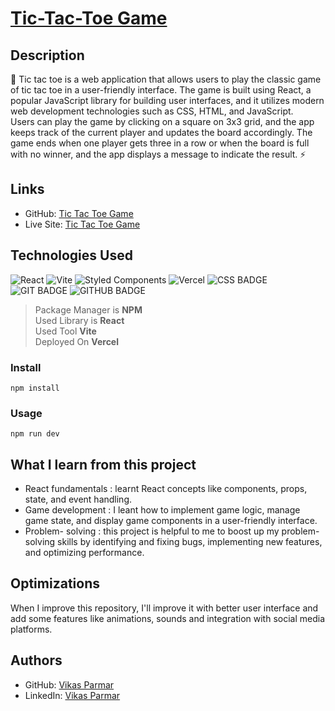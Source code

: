 # [Tic-Tac-Toe Game](https://github.com/vikas-parmar/tic-tac-toe/) 

## Description
:pushpin: Tic tac toe is a web application that allows users to play the classic game of tic tac toe in a user-friendly interface. The game is built using React, a popular JavaScript library for building user interfaces, and it utilizes modern web development technologies such as CSS, HTML, and JavaScript. <br />
Users can play the game by clicking on a square on 3x3 grid, and the app keeps track of the current player and updates the board accordingly. The game ends when one player gets three in a row or when the board is full with no winner, and the app displays a message to indicate the result. :zap:

## Links
- GitHub: [Tic Tac Toe Game](https://github.com/vikas-parmar/tic-tac-toe/)
- Live Site: [Tic Tac Toe Game](https://tic-tac-toe-demo.vercel.app/)

## Technologies Used
![React](https://img.shields.io/badge/react-%2320232a.svg?style=for-the-badge&logo=react&logoColor=%2361DAFB)
![Vite](https://img.shields.io/badge/vite-%23646CFF.svg?style=for-the-badge&logo=vite&logoColor=white)
![Styled Components](https://img.shields.io/badge/styled--components-DB7093?style=for-the-badge&logo=styled-components&logoColor=white)
![Vercel](https://img.shields.io/badge/vercel-%23000000.svg?style=for-the-badge&logo=vercel&logoColor=white)
![CSS BADGE](https://img.shields.io/badge/CSS-239120?&style=for-the-badge&logo=css3&logoColor=white)
![GIT BADGE](https://img.shields.io/badge/GIT-E44C30?style=for-the-badge&logo=git&logoColor=white)
![GITHUB BADGE](https://img.shields.io/badge/GitHub-100000?style=for-the-badge&logo=github&logoColor=white)

> Package Manager is **NPM** <br />
> Used Library is **React** <br />
> Used Tool **Vite** <br />
> Deployed On **Vercel** <br />

### Install
```
npm install
```
### Usage
```
npm run dev
```

## What I learn from this project
- React fundamentals : learnt React concepts like components, props, state, and event handling.
- Game development : I leant how to implement game logic, manage game state, and display game components in a user-friendly interface.
- Problem- solving : this project is helpful to me to boost up my problem- solving skills by identifying and fixing bugs, implementing new features, and optimizing performance.

## Optimizations
When I improve this repository, I'll improve it with better user interface and add some features like animations, sounds and integration with social media platforms.

## Authors
- GitHub: [ Vikas Parmar ](https://github.com/vikas-parmar)
- LinkedIn: [ Vikas Parmar ](https://www.linkedin.com/in/vikas-parmar/)
